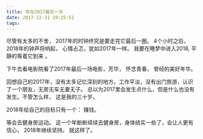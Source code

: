 ```yaml
---
title: 写在2017最后一天
date: 2017-12-31 19:25:51
tags:
---
```


尽管有太多的不舍， 2017年的时钟终究是要走完它最后一圈。 4个小时之后，2018年的钟声将响起， 心情忐忑，犹如2017年一样。 我要在睡梦中进入2018, 平静的等着它到来 。

下午去看电影院看了2017年最后一场电影，芳华， 怀念青春， 曾经的美好年华。

 回想自己的2017年，没有太多记忆深刻的地方。工作平淡，没有出门旅游，认识了一个朋友，无房无车无妻无子。 总以为2017里会发生点什么，但是什么也没有发生。不管怎么样， 这是我的三十岁。 

 2018年给自己的目标只有一个： 赚钱。

 等会去健身房运动。 这一个年断断续续去健身房，身体结实一些了，会让人更有信心， 2018年继续坚持。 就这样了。
 